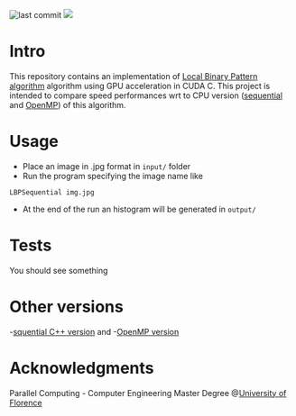 ![last commit](https://img.shields.io/github/last-commit/sim-pez/PRNU)
![](https://img.shields.io/badge/Programming_Language-c++-blue.svg)

# Intro 

This repository contains an implementation of [Local Binary Pattern algorithm](https://en.wikipedia.org/wiki/Local_binary_patterns) algorithm using GPU acceleration in CUDA C. This project is intended to compare speed performances wrt to CPU version ([sequential](https://github.com/MarcoSolarino/LBPSequential/tree/master) and [OpenMP](https://github.com/sim-pez/LBP_OpenMP)) of this algorithm. 


# Usage

- Place an image in .jpg format in ```input/``` folder
- Run the program specifying the image name like
```
LBPSequential img.jpg
```
- At the end of the run an histogram will be generated in ```output/```

# Tests

You should see something 



# Other versions

-[squential C++ version](https://github.com/MarcoSolarino/LBPSequential/tree/master) and 
-[OpenMP version](https://github.com/daikon899/LBP_OpenMP)


# Acknowledgments
Parallel Computing - Computer Engineering Master Degree @[University of Florence](https://www.unifi.it/changelang-eng.html)
